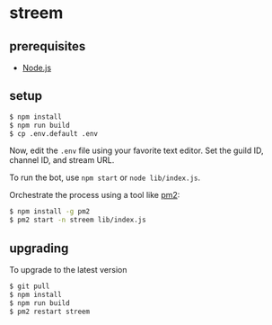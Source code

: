 # streem

## prerequisites

 * [Node.js](https://nodejs.org/download/release/latest/)

## setup

```sh
$ npm install
$ npm run build
$ cp .env.default .env
```

Now, edit the `.env` file using your favorite text editor. Set the guild ID, channel ID, and stream URL.

To run the bot, use `npm start` or `node lib/index.js`.

Orchestrate the process using a tool like [pm2](https://pm2.keymetrics.io/docs/usage/quick-start/):

```sh
$ npm install -g pm2
$ pm2 start -n streem lib/index.js
```

## upgrading

To upgrade to the latest version

```sh
$ git pull
$ npm install
$ npm run build
$ pm2 restart streem
```